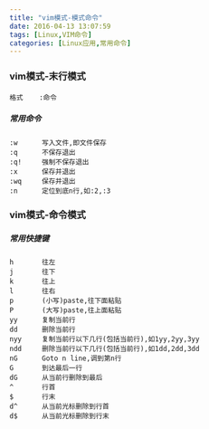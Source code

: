 ```yaml
---
title: "vim模式-模式命令"
date: 2016-04-13 13:07:59
tags: [Linux,VIM命令]
categories: [Linux应用,常用命令]
---
```


### vim模式-末行模式
    格式    :命令

##### 常用命令
    :w      写入文件,即文件保存
    :q      不保存退出
    :q!     强制不保存退出
    :x      保存并退出
    :wq     保存并退出
    :n      定位到底n行,如:2,:3

### vim模式-命令模式

##### 常用快捷键
    h       往左
    j       往下
    k       往上
    l       往右
    p       (小写)paste,往下面粘贴
    P       (大写)paste,往上面粘贴
    yy      复制当前行
    dd      删除当前行
    nyy     复制当前行以下几行(包括当前行),如1yy,2yy,3yy
    ndd     删除当前行以下几行(包括当前行),如1dd,2dd,3dd
    nG      Goto n line,调到第n行
    G       到达最后一行
    dG      从当前行删除到最后
    ^       行首
    $       行末
    d^      从当前光标删除到行首
    d$      从当前光标删除到行末
